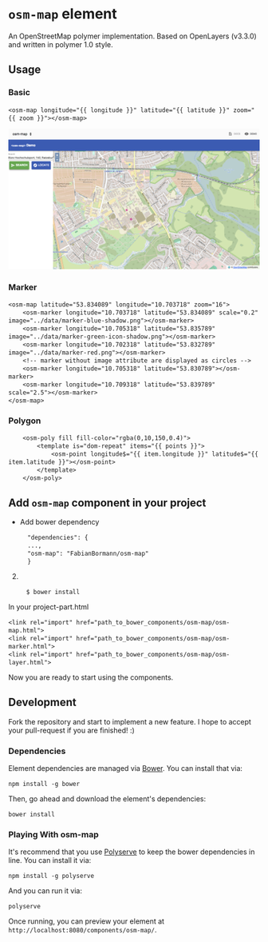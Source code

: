 # `osm-map` element

An OpenStreetMap polymer implementation. Based on OpenLayers (v3.3.0) and written in polymer 1.0 style.

## Usage

### Basic

	<osm-map longitude="{{ longitude }}" latitude="{{ latitude }}" zoom="{{ zoom }}"></osm-map>
	
![Alt text](data/screenshot.png "Screenshot of /demo/index.html")
	
### Marker

	<osm-map latitude="53.834089" longitude="10.703718" zoom="16">
		<osm-marker longitude="10.703718" latitude="53.834089" scale="0.2" image="../data/marker-blue-shadow.png"></osm-marker>
		<osm-marker longitude="10.705318" latitude="53.835789" image="../data/marker-green-icon-shadow.png"></osm-marker>
		<osm-marker longitude="10.702318" latitude="53.832789" image="../data/marker-red.png"></osm-marker>
		<!-- marker without image attribute are displayed as circles -->
		<osm-marker longitude="10.705318" latitude="53.830789"></osm-marker>
		<osm-marker longitude="10.709318" latitude="53.839789" scale="2.5"></osm-marker>
	</osm-map>

### Polygon

    	<osm-poly fill fill-color="rgba(0,10,150,0.4)">
        	<template is="dom-repeat" items="{{ points }}">
          		<osm-point longitude$="{{ item.longitude }}" latitude$="{{ item.latitude }}"></osm-point>
        	</template>
    	</osm-poly> 

## Add `osm-map` component in your project

* Add bower dependency

  	    "dependencies": {
  		...,
    	"osm-map": "FabianBormann/osm-map"
  	    }

2.  
        
         $ bower install
	
In your project-part.html

	<link rel="import" href="path_to_bower_components/osm-map/osm-map.html">
	<link rel="import" href="path_to_bower_components/osm-map/osm-marker.html">
	<link rel="import" href="path_to_bower_components/osm-map/osm-layer.html">

Now you are ready to start using the components.

## Development

Fork the repository and start to implement a new feature.
I hope to accept your pull-request if you are finished! :)

### Dependencies

Element dependencies are managed via [Bower](http://bower.io/). You can
install that via:

    npm install -g bower

Then, go ahead and download the element's dependencies:

    bower install

### Playing With osm-map

It's recommend that you use [Polyserve](https://github.com/PolymerLabs/polyserve) to keep the
bower dependencies in line. You can install it via:

    npm install -g polyserve

And you can run it via:

    polyserve

Once running, you can preview your element at `http://localhost:8080/components/osm-map/`.
